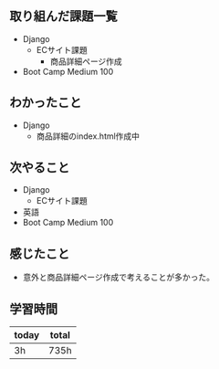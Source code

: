 ## 取り組んだ課題一覧
- Django
	- ECサイト課題
		- 商品詳細ページ作成
- Boot Camp Medium 100
## わかったこと
- Django
	- 商品詳細のindex.html作成中
## 次やること
- Django
	- ECサイト課題
- 英語
- Boot Camp Medium 100
## 感じたこと
- 意外と商品詳細ページ作成で考えることが多かった。
## 学習時間

| today | total |
| ----- | ----- |
| 3h    | 735h  |

